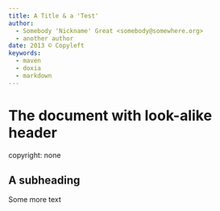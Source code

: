 ```yaml
---
title: A Title & a 'Test'
author:
  - Somebody 'Nickname' Great <somebody@somewhere.org>
  - another author
date: 2013 © Copyleft
keywords: 
  - maven
  - doxia
  - markdown
---
```


# The document with look-alike header

copyright: none

## A subheading

Some more text